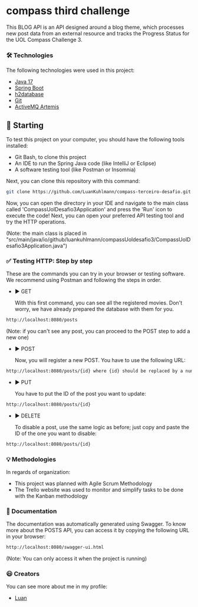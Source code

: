 # compass third challenge
This BLOG API is an API designed around a blog theme, which processes new post data from an external resource and tracks the Progress Status for the UOL Compass Challenge 3.

### 🛠️ Technologies
The following technologies were used in this project:

* [Java 17](https://www.oracle.com/br/java/)
* [Spring Boot](https://spring.io/projects/spring-boot)
* [h2database](https://www.h2database.com/html/main.html)
* [Git](https://git-scm.com/)
* [ActiveMQ Artemis](https://activemq.apache.org/components/artemis/)


## 🚀 Starting
To test this project on your computer, you should have the following tools installed:
* Git Bash, to clone this project
* An IDE to run the Spring Java code (like IntelliJ or Eclipse)
* A software testing tool (like Postman or Insomnia)

Next, you can clone this repository with this command:

```bash
git clone https://github.com/LuanKuhlmann/compass-terceiro-desafio.git
```

Now, you can open the directory in your IDE and navigate to the main class called 'CompassUolDesafio3Application' and press the 'Run' icon to execute the code! Next, you can open your preferred API testing tool and try the HTTP operations.

(Note: the main class is placed in "src/main/java/io/github/luankuhlmann/compassUoldesafio3/CompassUolDesafio3Application.java")

### ✅ Testing HTTP: Step by step ###
These are the commands you can try in your browser or testing software. We recommend using Postman and following the steps in order.

* ▶️ GET

  With this first command, you can see all the registered movies. Don't worry, we have already prepared the database with them for you.
```bash
http://localhost:8080/posts
```
(Note: if you can't see any post, you can proceed to the POST step to add a new one)

* ▶️ POST

  Now, you will register a new POST. You have to use the following URL:
```bash
http://localhost:8080/posts/{id} where {id} should be replaced by a number between 1 and 100
```

* ▶️ PUT

  You have to put the ID of the post you want to update:
```bash
http://localhost:8080/posts/{id}
```

* ▶️ DELETE

  To disable a post, use the same logic as before; just copy and paste the ID of the one you want to disable:
```bash
http://localhost:8080/posts/{id}
```

### 💡 Methodologies

In regards of organization:
* This project was planned with Agile Scrum Methodology
* The Trello website was used to monitor and simplify tasks to be done with the Kanban methodology


### 📄 Documentation
The documentation was automatically generated using Swagger. To know more about the POSTS API, you can access it by copying the following URL in your browser:
```bash
http://localhost:8080/swagger-ui.html
```

(Note: You can only access it when the project is running)

### ‎😃 Creators
You can see more about me in my profile:
* [Luan](https://github.com/LuanKuhlmann)
